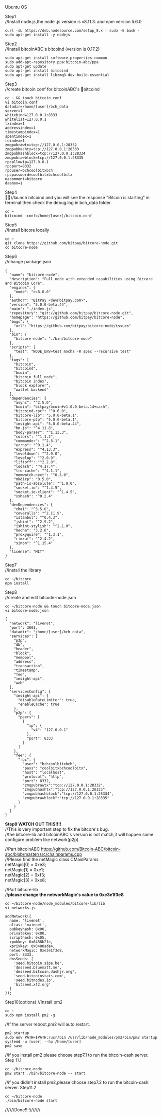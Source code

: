 Ubuntu OS

Step1  
//Install node.js,the node .js version is v8.11.3. and npm version 5.6.0
```
curl -sL https://deb.nodesource.com/setup_8.x | sudo -E bash -
sudo apt-get install -y nodejs
```  

Step2  
//Install bitcoinABC's bitcoind (version is 0.17.2)
``` 
sudo apt-get install software-properties-common
sudo add-apt-repository ppa:bitcoin-abc/ppa
sudo apt-get update
sudo apt-get install bitcoind
sudo apt-get install libzmq3-dev build-essential
```  
Step3  
//create bitcoin.conf for bitcoinABC's bitcoind  
```
cd ~ && touch bitcoin.conf
vi bitcoin.conf
datadir=/home/[user]/bch_data
server=1
whitebind=127.0.0.1:8333
whitelist=127.0.0.1
txindex=1
addressindex=1
timestampindex=1
spentindex=1
reindex=1
zmqpubrawtx=tcp://127.0.0.1:28332
zmqpubhashtx=tcp://127.0.0.1:28333
zmqpubhashblock=tcp://127.0.0.1:28334
zmqpubrawblock=tcp://127.0.0.1:28335
rpcallowip=127.0.0.1
rpcport=8332
rpcuser=bchcoolbitxbch
rpcpassword=coolbitxbchcoolbitx
uacomment=bitcore
daemon=1
```
Step4  
//launch bitcoind and you will see the response "Bitcoin is starting" in terminal then check the debug.log in bch_data folder.
```
cd ~
bitcoind -conf=/home/[user]/bitcoin.conf
```

Step5  
//Install bitcore locally
```
cd ~
git clone https://github.com/bitpay/bitcore-node.git
cd bitcore-node
```
Step6  
//change package.json
```
{
  "name": "bitcore-node",
  "description": "Full node with extended capabilities using Bitcore and Bitcoin Core",
  "engines": {
    "node": ">=8.0.0"
  },
  "author": "BitPay <dev@bitpay.com>",
  "version": "5.0.0-beta.44",
  "main": "./index.js",
  "repository": "git://github.com/bitpay/bitcore-node.git",
  "homepage": "https://github.com/bitpay/bitcore-node",
  "bugs": {
    "url": "https://github.com/bitpay/bitcore-node/issues"
  },
  "bin": {
    "bitcore-node": "./bin/bitcore-node"
  },
  "scripts": {
    "test": "NODE_ENV=test mocha -R spec --recursive test"
  },
  "tags": [
    "bitcoin",
    "bitcoind",
    "bcoin",
    "bitcoin full node",
    "bitcoin index",
    "block explorer",
    "wallet backend"
  ],
  "dependencies": {
    "async": "^2.5.0",
    "bcoin": "bitpay/bcoin#v1.0.0-beta.14+cash",
    "bitcoind-rpc": "^0.6.0",
    "bitcore-lib": "5.0.0-beta.1",
    "bitcore-p2p": "5.0.0-beta.1",
    "insight-api": "5.0.0-beta.44",
    "bn.js": "^4.11.8",
    "body-parser": "^1.13.3",
    "colors": "^1.1.2",
    "commander": "^2.8.1",
    "errno": "^0.1.4",
    "express": "^4.13.3",
    "leveldown": "^2.0.0",
    "levelup": "^2.0.0",
    "liftoff": "^2.2.0",
    "lodash": "^4.17.4",
    "lru-cache": "^4.1.1",
    "memwatch-next": "^0.3.0",
    "mkdirp": "0.5.0",
    "path-is-absolute": "^1.0.0",
    "socket.io": "^1.4.5",
    "socket.io-client": "^1.4.5",
    "xxhash": "^0.2.4"
  },
  "devDependencies": {
    "chai": "^3.5.0",
    "coveralls": "^2.11.9",
    "istanbul": "^0.4.3",
    "jshint": "^2.9.2",
    "jshint-stylish": "^2.1.0",
    "mocha": "3.2.0",
    "proxyquire": "^1.3.1",
    "rimraf": "^2.4.2",
    "sinon": "^1.15.4"
  },
  "license": "MIT"
}
```

Step7  
//install the library
```
cd ~/bitcore
npm install
```


Step8  
//create and edit bitcode-node.json
```
cd ~/bitcore-node && touch bitcore-node.json
vi bitcore-node.json

{
  "network": "livenet",
  "port": 3001,
  "datadir": "/home/[user]/bch_data",
  "services": [
    "p2p",
    "db",
    "header",
    "block",
    "mempool",
    "address",
    "transaction",
    "timestamp",
    "fee",
    "insight-api",
    "web"
  ],
  "servicesConfig": {
    "insight-api": {
      "disableRateLimiter": true,
      "enableCache": true
    },
    "p2p": {
      "peers": [
        {
          "ip": {
            "v4": "127.0.0.1"
          },
          "port": 8333
        }
      ]
    },
    "fee": {
      "rpc": {
        "user": "bchcoolbitxbch",
        "pass": "coolbitxbchcoolbitx",
        "host": "localhost",
        "protocol": "http",
        "port": 8332,
        "zmqpubrawtx":"tcp://127.0.0.1:28332",
        "zmqpubhashtx":"tcp://127.0.0.1:28333",
        "zmqpubhashblock":"tcp://127.0.0.1:28334",
        "zmqpubrawblock":"tcp://127.0.0.1:28335"
      }
    }
  }
}
```
**Step9 WATCH OUT THIS!!!!**  
//This is very important step to fix the bitcore's bug.  
//the bitcore-lib and bitcoinABC's version is not match,it will happen some configure problem like network(p2p).

//Part bitcoinABC     https://github.com/Bitcoin-ABC/bitcoin-abc/blob/master/src/chainparams.cpp  
//Please find the netMagic class CMainParams  
  netMagic[0] = 0xe3;  
  netMagic[1] = 0xe1;  
  netMagic[2] = 0xf3;  
  netMagic[3] = 0xe8;  

//Part bitcore-lib  
//**please change the networkMagic's value to 0xe3e1f3e8**
```
cd ~/bitcore-node/node_modules/bitcore-lib/lib  
vi networks.js 

addNetwork({
  name: 'livenet',
  alias: 'mainnet',
  pubkeyhash: 0x00,
  privatekey: 0x80,
  scripthash: 0x05,
  xpubkey: 0x0488b21e,
  xprivkey: 0x0488ade4,
  networkMagic: 0xe3e1f3e8,
  port: 8333,
  dnsSeeds: [
    'seed.bitcoin.sipa.be',
    'dnsseed.bluematt.me',
    'dnsseed.bitcoin.dashjr.org',
    'seed.bitcoinstats.com',
    'seed.bitnodes.io',
    'bitseed.xf2.org'
  ]
}); 
```
Step10(options)
//Install pm2
```
cd ~
sudo npm install pm2 -g
```
//If the server reboot,pm2 will auto restart.
```
pm2 startup
sudo env PATH=$PATH:/usr/bin /usr/lib/node_modules/pm2/bin/pm2 startup systemd -u [user] --hp /home/[user]
pm2 save
```
//if you install pm2 please choose step7.1 to run the bitcoin-cash server.
Step 11.1
```
cd ~/bitcore-node
pm2 start ./bin/bitcore-node -- start
```
//if you didin't install pm2,please choose step7.2 to run the bitcoin-cash server.
Step11.2
```
cd ~/bitcore-node
./bin/bitcore-node start
```
//////Done!!!!///////
